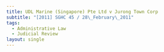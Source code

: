 ```yaml
---
title: UDL Marine (Singapore) Pte Ltd v Jurong Town Corp
subtitle: "[2011] SGHC 45 / 28\_February\_2011"
tags:
  - Administrative Law
  - Judicial Review
layout: single
---
```


